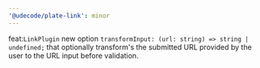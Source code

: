 ```yaml
---
'@udecode/plate-link': minor
---
```


feat:`LinkPlugin` new option `transformInput: (url: string) => string | undefined;` that optionally transform's the
submitted URL provided by the user to the URL input before validation.
